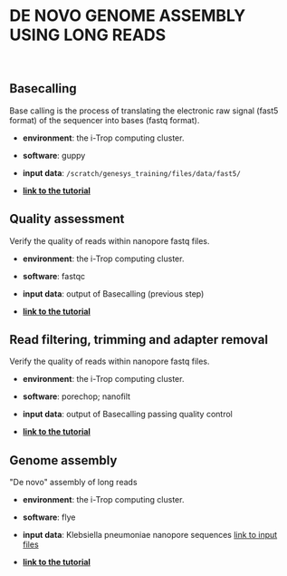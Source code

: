 # DE NOVO GENOME ASSEMBLY USING LONG READS
&nbsp;

## Basecalling
Base calling is the process of translating the electronic raw signal (fast5 format) of the sequencer into bases (fastq format).

- **environment**: the i-Trop computing cluster.

- **software**: guppy

- **input data**: `/scratch/genesys_training/files/data/fast5/`

- **[link to the tutorial](https://timkahlke.github.io/LongRead_tutorials/BS_G.html)**
&nbsp;

## Quality assessment
Verify the quality of reads within nanopore fastq files.

- **environment**: the i-Trop computing cluster.

- **software**: fastqc

- **input data**: output of Basecalling (previous step)

- **[link to the tutorial](https://timkahlke.github.io/LongRead_tutorials/QC_F.html)**
&nbsp;

## Read filtering, trimming and adapter removal
Verify the quality of reads within nanopore fastq files.

- **environment**: the i-Trop computing cluster.

- **software**: porechop; nanofilt

- **input data**: output of Basecalling passing quality control

- **[link to the tutorial](https://timkahlke.github.io/LongRead_tutorials/FTR.html)**
&nbsp;

## Genome assembly
"De novo" assembly of long reads

- **environment**: the i-Trop computing cluster.

- **software**: flye

- **input data**: Klebsiella pneumoniae nanopore sequences [link to input files](https://www.ebi.ac.uk/ena/browser/view/PRJEB45084)

- **[link to the tutorial](https://timkahlke.github.io/LongRead_tutorials/ASS_F.html)**
&nbsp;
